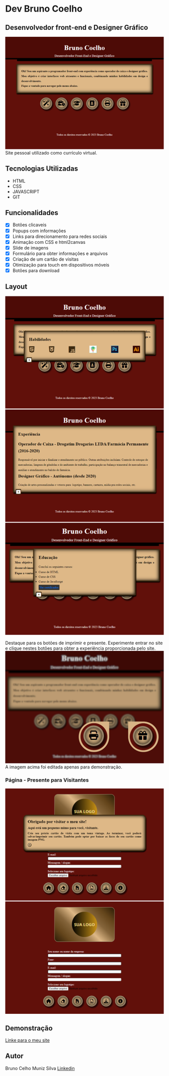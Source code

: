 # Dev Bruno Coelho
## Desenvolvedor front-end e Designer Gráfico

![Página Inicial](./Assets/1.png)
Site pessoal utilizado como currículo virtual.

## Tecnologias Utilizadas
- HTML
- CSS
- JAVASCRIPT
- GIT

## Funcionalidades

- [x] Botões clicaveis
- [x] Popups com informações
- [x] Links para direcionamento para redes sociais
- [x] Animação com CSS e html2canvas
- [x] Slide de imagens
- [x] Formulário para obter informações e arquivos
- [x] Criação de um cartão de visitas
- [x] Otimização para touch em dispositivos móveis
- [x] Botões para download

## Layout
![Popup Skills](./Assets/2.png)
![Popup Experience](./Assets/3.png)
![Popup Education](./Assets/4.png)

Destaque para os botões de imprimir e presente.
Experimente entrar no site e clique nestes botões para obter a experiência proporcionada pelo site.
![Popup Contact](./Assets/5.png)
A imagem acima foi editada apenas para demonstração.

### Página - Presente para Visitantes
![Página Cartão de Visitas](./Assets/6.png) 
![Page Card](./Assets/7.png)

## Demonstração
[Linke para o meu site](https://bminority.github.io/Dev_BrunoCoelho/)


## Autor
Bruno Celho Muniz Silva
[Linkedin](https://www.linkedin.com/in/bruno-coelho-97b630220/)